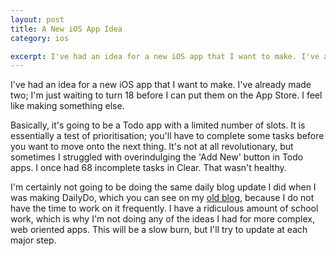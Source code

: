 ```yaml
---
layout: post
title: A New iOS App Idea
category: ios

excerpt: I've had an idea for a new iOS app that I want to make. I've already made two; I'm just waiting to turn 18 before I can put them on the App Store. I feel like making something else.
---
```


I've had an idea for a new iOS app that I want to make. I've already made two; I'm just waiting to turn 18 before I can put them on the App Store. I feel like making something else.

Basically, it's going to be a Todo app with a limited number of slots. It is essentially a test of prioritisation; you'll have to complete some tasks before you want to move onto the next thing. It's not at all revolutionary, but sometimes I struggled with overindulging the 'Add New' button in Todo apps. I once had 68 incomplete tasks in Clear. That wasn't healthy.

I'm certainly not going to be doing the same daily blog update I did when I was making DailyDo, which you can see on my [old blog](http://www.matthewpalmer.tk), because I do not have the time to work on it frequently. I have a ridiculous amount of school work, which is why I'm not doing any of the ideas I had for more complex, web oriented apps. This will be a slow burn, but I'll try to update at each major step.


